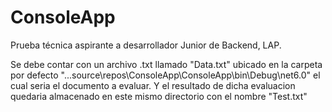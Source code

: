 # ConsoleApp
Prueba técnica aspirante a desarrollador Junior de Backend, LAP.

Se debe contar con un archivo .txt llamado "Data.txt" ubicado en la carpeta por defecto 
"\...source\repos\ConsoleApp\ConsoleApp\bin\Debug\net6.0" el cual seria el documento a evaluar. 
Y el resultado de dicha evaluacion quedaria almacenado en este mismo directorio con el nombre "Test.txt"
